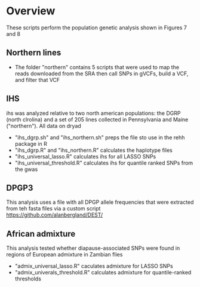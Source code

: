 # Overview

These scripts perform the population genetic analysis shown in Figures 7 and 8

## Northern lines

* The folder "northern" contains 5 scripts that were used to map the reads downloaded from the SRA then call SNPs in gVCFs, build a VCF, and filter that VCF

## IHS
ihs was analyzed relative to two north american populations: the DGRP (north clrolina) and a set of 205 lines collected in Pennsylvania and Maine ("northern"). All data on dryad
* "ihs\_dgrp.sh" and "ihs\_northern.sh" preps the file sto use in the rehh package in R
* "ihs\_dgrp.R" and "ihs\_northern.R" calculates the haplotype files
* "ihs\_universal\_lasso.R" calculates ihs for all LASSO SNPs
* "ihs\_universal\_threshold.R" calculates ihs for quantile ranked SNPs from the gwas

## DPGP3

This analysis uses a file with all DPGP allele frequencies that were extracted from teh fasta files via a custom script https://github.com/alanbergland/DEST/

## African admixture

This analysis tested whether diapause-associated SNPs were found in regions of European admixture in Zambian flies
* "admix\_universal\_lasso.R" caculates admixture for LASSO SNPs
* "admix\_univerals\_threshold.R" calculates admixture for quantile-ranked thresholds
